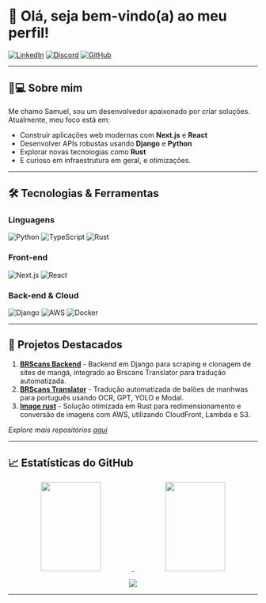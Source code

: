 # 👋 Olá, seja bem-vindo(a) ao meu perfil!

[![LinkedIn](https://img.shields.io/badge/-Samuel%20P.%20Silva-6633cc?style=for-the-badge&logo=linkedin&logoColor=white)](https://br.linkedin.com/in/samuel-pereira-da-silva-947bb31a5/)
[![Discord](https://img.shields.io/badge/-SMCodes%236874-44475a?style=for-the-badge&logo=discord&logoColor=white)](https://discord.com/users/520311747098312725)
[![GitHub](https://img.shields.io/badge/-Repositórios-181717?style=for-the-badge&logo=github&logoColor=white)](https://github.com/SMCodesP?tab=repositories)

---

## 🧑💻 Sobre mim

Me chamo Samuel, sou um desenvolvedor apaixonado por criar soluções. Atualmente, meu foco está em:

- Construir aplicações web modernas com **Next.js** e **React**
- Desenvolver APIs robustas usando **Django** e **Python**
- Explorar novas tecnologias como **Rust**
- E curioso em infraestrutura em geral, e otimizações.

---

## 🛠 Tecnologias & Ferramentas

### Linguagens
![Python](https://img.shields.io/badge/Python-3776AB?style=flat-square&logo=python&logoColor=white)
![TypeScript](https://img.shields.io/badge/TypeScript-3178C6?style=flat-square&logo=typescript&logoColor=white)
![Rust](https://img.shields.io/badge/Rust-000000?style=flat-square&logo=rust&logoColor=white)

### Front-end
![Next.js](https://img.shields.io/badge/Next.js-000000?style=flat-square&logo=nextdotjs&logoColor=white)
![React](https://img.shields.io/badge/React-61DAFB?style=flat-square&logo=react&logoColor=black)

### Back-end & Cloud
![Django](https://img.shields.io/badge/Django-092E20?style=flat-square&logo=django&logoColor=white)
![AWS](https://img.shields.io/badge/AWS-232F3E?style=flat-square&logo=amazonaws&logoColor=white)
![Docker](https://img.shields.io/badge/Docker-2496ED?style=flat-square&logo=docker&logoColor=white)

---

## 🚀 Projetos Destacados

1. **[BRScans Backend](https://github.com/SMCodesP/brscans-backend)** - Backend em Django para scraping e clonagem de sites de mangá, integrado ao Brscans Translator para tradução automatizada.
2. **[BRScans Translator](https://github.com/SMCodesP/brscans-translator)** - Tradução automatizada de balões de manhwas para português usando OCR, GPT, YOLO e Modal.
3. **[Image rust](https://github.com/SMCodesP/image-rust)** - Solução otimizada em Rust para redimensionamento e conversão de imagens com AWS, utilizando CloudFront, Lambda e S3.

*Explore mais repositórios [aqui](https://github.com/SMCodesP?tab=repositories)*

---

## 📈 Estatísticas do GitHub

<div align="center">
  <a href="https://github.com/SMCodesP">
    <img width="49%" height="180px" src="https://github-readme-stats-codes.vercel.app/api?username=SMCodesP&show_icons=true&theme=omni&count_private=true&hide_border=true&border_radius=32&bg_color=45,483C67,191622&include_all_commits=true" />
    <img width="49%" height="180px" src="https://github-readme-codes.vercel.app/?user=SMCodesP&theme=omni&hide_border=true&mode=weekly&background=45%2C483C67%2C191622&border_radius=32" />
  </a>
</div>

<p align="center">
  <img src="https://github-readme-stats-codes.vercel.app/api/top-langs?username=SMCodesP&theme=omni&layout=compact&hide_border=true&border_radius=32&bg_color=45,483C67,191622&" />
</p>

---
